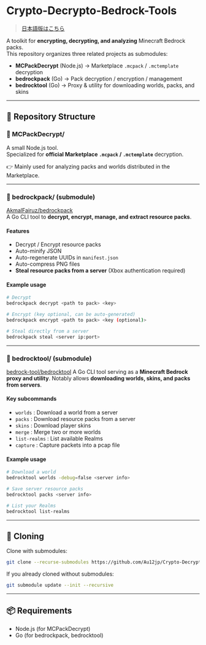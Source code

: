 # Crypto-Decrypto-Bedrock-Tools

> [日本語版はこちら](README_ja.md)

A toolkit for **encrypting, decrypting, and analyzing** Minecraft Bedrock packs.  
This repository organizes three related projects as submodules:

- **MCPackDecrypt** (Node.js) → Marketplace `.mcpack` / `.mctemplate` decryption
- **bedrockpack** (Go) → Pack decryption / encryption / management
- **bedrocktool** (Go) → Proxy & utility for downloading worlds, packs, and skins

---

## 📂 Repository Structure

### 🔹 MCPackDecrypt/

A small Node.js tool.  
Specialized for **official Marketplace `.mcpack` / `.mctemplate`** decryption.

👉 Mainly used for analyzing packs and worlds distributed in the Marketplace.

---

### 🔹 bedrockpack/ (submodule)

[AkmalFairuz/bedrockpack](https://github.com/AkmalFairuz/bedrockpack)  
A Go CLI tool to **decrypt, encrypt, manage, and extract resource packs**.

#### Features

- Decrypt / Encrypt resource packs
- Auto-minify JSON
- Auto-regenerate UUIDs in `manifest.json`
- Auto-compress PNG files
- **Steal resource packs from a server** (Xbox authentication required)

#### Example usage

```bash
# Decrypt
bedrockpack decrypt <path to pack> <key>

# Encrypt (key optional, can be auto-generated)
bedrockpack encrypt <path to pack> <key (optional)>

# Steal directly from a server
bedrockpack steal <server ip:port>
```

---

### 🔹 bedrocktool/ (submodule)

[bedrock-tool/bedrocktool](https://github.com/bedrock-tool/bedrocktool)
A Go CLI tool serving as a **Minecraft Bedrock proxy and utility**.
Notably allows **downloading worlds, skins, and packs from servers**.

#### Key subcommands

- `worlds` : Download a world from a server
- `packs` : Download resource packs from a server
- `skins` : Download player skins
- `merge` : Merge two or more worlds
- `list-realms` : List available Realms
- `capture` : Capture packets into a pcap file

#### Example usage

```bash
# Download a world
bedrocktool worlds -debug=false <server info>

# Save server resource packs
bedrocktool packs <server info>

# List your Realms
bedrocktool list-realms
```

---

## 🚀 Cloning

Clone with submodules:

```bash
git clone --recurse-submodules https://github.com/Au12jp/Crypto-Decrypto-Bedrock-Tools.git
```

If you already cloned without submodules:

```bash
git submodule update --init --recursive
```

---

## 📦 Requirements

- Node.js (for MCPackDecrypt)
- Go (for bedrockpack, bedrocktool)
